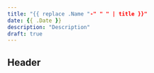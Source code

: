 ```yaml
---
title: "{{ replace .Name "-" " " | title }}"
date: {{ .Date }}
description: "Description"
draft: true
---
```


## Header